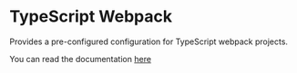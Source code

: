 # TypeScript Webpack

Provides a pre-configured configuration for TypeScript webpack projects.

You can read the documentation [here](https://dolittle.io/tooling/typescript/webpack)